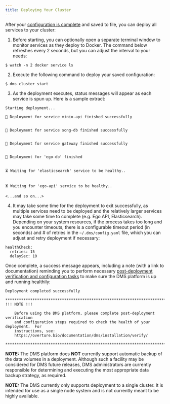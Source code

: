 ```yaml
---
title: Deploying Your Cluster
---
```


After your [configuration is complete](../configuration/configure-dms) and saved to file, you can deploy all services to your cluster:

1. Before starting, you can optionally open a separate terminal window to monitor services as they deploy to Docker.  The command below refreshes every 2 seconds, but you can adjust the interval to your needs:

```shell
$ watch -n 2 docker service ls
```

2. Execute the following command to deploy your saved configuration:

```shell
$ dms cluster start
```

3. As the deployment executes, status messages will appear as each service is spun up.  Here is a sample extract:

```shell
Starting deployment...

🏁️ Deployment for service minio-api finished successfully


🏁️ Deployment for service song-db finished successfully


🏁️ Deployment for service gateway finished successfully


🏁️ Deployment for 'ego-db' finished


⏳ Waiting for 'elasticsearch' service to be healthy..


⏳ Waiting for 'ego-api' service to be healthy..

<...and so on...>
```

4. It may take some time for the deployment to exit successfully, as multiple services need to be deployed and the relatively larger services may take some time to complete (e.g. Ego API, Elasticsearch).  Depending on your system resources, if the process takes too long and you encounter timeouts, there is a configurable timeout period (in seconds) and # of retries in the `~/.dms/config.yaml` file, which you can adjust and retry deployment if necessary:

```shell
healthCheck:
  retries: 15
  delaySec: 10
```

Once complete, a success message appears, including a note (with a link to documentation) reminding you to perform necessary [post-deployment verification and configuration tasks](../verify) to make sure the DMS platform is up and running healthily:

```shell
Deployment completed successfully

*****************************************************************************************************
!!! NOTE !!!

    Before using the DMS platform, please complete post-deployment verification
    and configuration steps required to check the health of your deployment.  For
    instructions, see:
    https://overture.bio/documentation/dms/installation/verify/

*****************************************************************************************************
```

<Warning>**NOTE:** The DMS platform does **NOT** currently support automatic backup of the data volumes in a deployment. Although such a facility may be considered for DMS future releases, DMS administrators are currently responsible for determining and executing the most appropriate data backup strategy, as required.</Warning>

<Warning>**NOTE:** The DMS currently only supports deployment to a single cluster. It is intended for use as a single node system and is not currently meant to be highly available.</Warning>